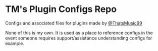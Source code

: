 # TM's Plugin Configs Repo
Configs and associated files for plugins made by [@ThatsMusic99](https://github.com/Thatsmusic99 "Google's Homepage")

None of this is my own.  It is used as a place to reference configs in the event someone requires support/assistance understanding configs for example.
